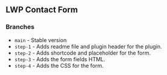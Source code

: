 ## LWP Contact Form

### Branches
- `main` - Stable version
- `step-1` - Adds readme file and plugin header for the plugin.
- `step-2` - Adds shortcode and placeholder for the form.
- `step-3` - Adds the form fields HTML.
- `step-4` - Adds the CSS for the form.